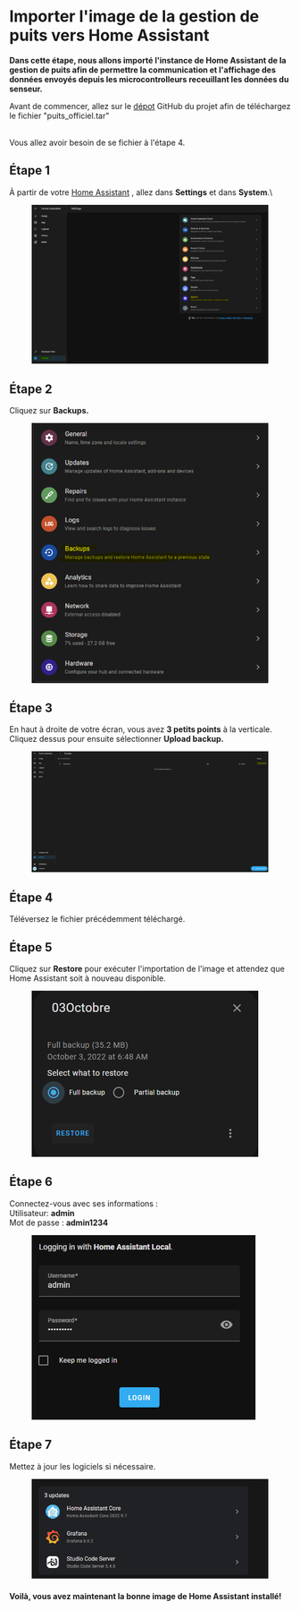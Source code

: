 # Importer l'image de la gestion de puits vers Home Assistant

**Dans cette étape, nous allons importé l'instance de Home Assistant de la gestion de puits afin de permettre la communication et l'affichage des données envoyés depuis les microcontrolleurs receuillant les données du senseur.**

Avant de commencer, allez sur le [dépot](https://github.com/Jeanball/GestionDePuits) GitHub du projet afin de téléchargez le fichier "puits\_officiel.tar"

\
Vous allez avoir besoin de se fichier à l'étape 4.

## Étape 1

À partir de votre [Home Assistant](http://homeassistant.local:8123/) , allez dans **Settings** et dans **System**.\\

<figure><img src="../.gitbook/assets/Screenshot 2022-09-26 141404 (1).png" alt=""><figcaption></figcaption></figure>

## Étape 2

Cliquez sur **Backups.**

<figure><img src="../.gitbook/assets/Screenshot 2022-09-26 141434 (1).png" alt=""><figcaption></figcaption></figure>

## Étape 3

En haut à droite de votre écran, vous avez **3 petits points** à la verticale. Cliquez dessus pour ensuite sélectionner **Upload backup.**

<figure><img src="../.gitbook/assets/Screenshot 2022-09-26 141524.png" alt=""><figcaption></figcaption></figure>

## Étape 4

Téléversez le fichier précédemment téléchargé.

## Étape 5

Cliquez sur **Restore** pour exécuter l'importation de l'image et attendez que Home Assistant soit à nouveau disponible.

<figure><img src="../.gitbook/assets/Screenshot 2022-10-05 143209.png" alt=""><figcaption></figcaption></figure>

## Étape 6

Connectez-vous avec ses informations :\
Utilisateur: **admin**\
Mot de passe : **admin1234**

<figure><img src="../.gitbook/assets/Screenshot 2022-10-05 144416.png" alt=""><figcaption></figcaption></figure>

## Étape 7

Mettez à jour les logiciels si nécessaire.

<figure><img src="../.gitbook/assets/Screenshot 2022-10-05 144718.png" alt=""><figcaption></figcaption></figure>

#### Voilà, vous avez maintenant la bonne image de Home Assistant installé!
